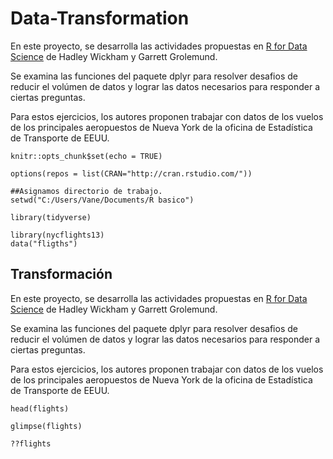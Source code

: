# Data-Transformation
 
En este proyecto, se desarrolla las actividades propuestas en  [R for Data Science](https://es.r4ds.hadley.nz/index.html) de Hadley Wickham y Garrett Grolemund.  

Se examina las funciones del paquete dplyr para resolver desafios de reducir el volúmen de datos y lograr las datos necesarios para responder a ciertas preguntas.

Para estos ejercicios, los autores proponen  trabajar con datos de los vuelos de los principales aeropuestos de Nueva York de la oficina de Estadística de Transporte de EEUU.
```{r setup, include=FALSE}
knitr::opts_chunk$set(echo = TRUE)
```

```{r, echo=FALSE}
options(repos = list(CRAN="http://cran.rstudio.com/"))
```

```{r, include=FALSE}
##Asignamos directorio de trabajo. 
setwd("C:/Users/Vane/Documents/R basico")
```

```{r load-packages, message=FALSE, warning=F, echo=F}
library(tidyverse)
```

```{r data, include= FALSE, message = FALSE, warning=F}
library(nycflights13)
data("fligths")
```
## Transformación

En este proyecto, se desarrolla las actividades propuestas en  [R for Data Science](https://es.r4ds.hadley.nz/index.html) de Hadley Wickham y Garrett Grolemund.  

Se examina las funciones del paquete dplyr para resolver desafios de reducir el volúmen de datos y lograr las datos necesarios para responder a ciertas preguntas.

Para estos ejercicios, los autores proponen  trabajar con datos de los vuelos de los principales aeropuestos de Nueva York de la oficina de Estadística de Transporte de EEUU.

```{r primeras filas, echo=F}
head(flights)
```

```{r tipo de variables, echo=T}
glimpse(flights)
```

```{r, eval=F}
??flights
```
